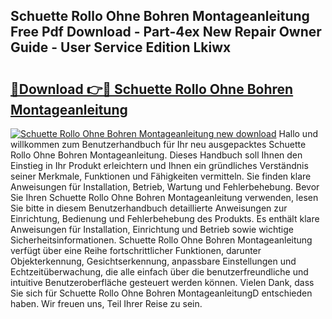 ## Schuette Rollo Ohne Bohren Montageanleitung Free Pdf Download - Part-4ex New Repair Owner Guide - User Service Edition Lkiwx

# <h2><a href="http://df7atd.blite.top/?on=Schuette+Rollo+Ohne+Bohren+Montageanleitung">🔗Download 👉🔴 Schuette Rollo Ohne Bohren Montageanleitung</a></h2>

[![Schuette Rollo Ohne Bohren Montageanleitung new download](https://i.imgur.com/lujVjoI.png)](http://df7atd.blite.top/?on=Schuette+Rollo+Ohne+Bohren+Montageanleitung)
Hallo und willkommen zum Benutzerhandbuch für Ihr neu ausgepacktes Schuette Rollo Ohne Bohren Montageanleitung. Dieses Handbuch soll Ihnen den Einstieg in Ihr Produkt erleichtern und Ihnen ein gründliches Verständnis seiner Merkmale, Funktionen und Fähigkeiten vermitteln. Sie finden klare Anweisungen für Installation, Betrieb, Wartung und Fehlerbehebung. Bevor Sie Ihren Schuette Rollo Ohne Bohren Montageanleitung verwenden, lesen Sie bitte in diesem Benutzerhandbuch detaillierte Anweisungen zur Einrichtung, Bedienung und Fehlerbehebung des Produkts. Es enthält klare Anweisungen für Installation, Einrichtung und Betrieb sowie wichtige Sicherheitsinformationen. Schuette Rollo Ohne Bohren Montageanleitung verfügt über eine Reihe fortschrittlicher Funktionen, darunter Objekterkennung, Gesichtserkennung, anpassbare Einstellungen und Echtzeitüberwachung, die alle einfach über die benutzerfreundliche und intuitive Benutzeroberfläche gesteuert werden können. Vielen Dank, dass Sie sich für Schuette Rollo Ohne Bohren MontageanleitungD entschieden haben. Wir freuen uns, Teil Ihrer Reise zu sein.
